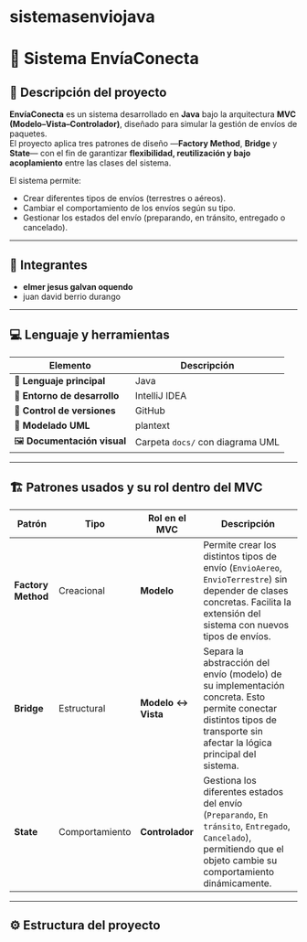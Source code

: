 # sistemasenviojava
# 🚚 Sistema **EnvíaConecta**

## 🧩 Descripción del proyecto
**EnvíaConecta** es un sistema desarrollado en **Java** bajo la arquitectura **MVC (Modelo–Vista–Controlador)**, diseñado para simular la gestión de envíos de paquetes.  
El proyecto aplica tres patrones de diseño —**Factory Method**, **Bridge** y **State**— con el fin de garantizar **flexibilidad, reutilización y bajo acoplamiento** entre las clases del sistema.

El sistema permite:
- Crear diferentes tipos de envíos (terrestres o aéreos).
- Cambiar el comportamiento de los envíos según su tipo.
- Gestionar los estados del envío (preparando, en tránsito, entregado o cancelado).

---

## 👥 Integrantes
- **elmer jesus galvan oquendo**
- juan david berrio durango

---

## 💻 Lenguaje y herramientas

| Elemento | Descripción                      |
|-----------|----------------------------------|
| 🧠 **Lenguaje principal** | Java                             |
| 🧱 **Entorno de desarrollo** | IntelliJ IDEA                    |
| 🧰 **Control de versiones** | GitHub                           |
| 🧮 **Modelado UML** | plantext                         |
| 🖼️ **Documentación visual** | Carpeta `docs/` con diagrama UML |

---

## 🏗️ Patrones usados y su rol dentro del MVC

| Patrón | Tipo | Rol en el MVC | Descripción |
|---------|------|---------------|--------------|
| **Factory Method** | Creacional | **Modelo** | Permite crear los distintos tipos de envío (`EnvioAereo`, `EnvioTerrestre`) sin depender de clases concretas. Facilita la extensión del sistema con nuevos tipos de envíos. |
| **Bridge** | Estructural | **Modelo ↔ Vista** | Separa la abstracción del envío (modelo) de su implementación concreta. Esto permite conectar distintos tipos de transporte sin afectar la lógica principal del sistema. |
| **State** | Comportamiento | **Controlador** | Gestiona los diferentes estados del envío (`Preparando`, `En tránsito`, `Entregado`, `Cancelado`), permitiendo que el objeto cambie su comportamiento dinámicamente. |

---

## ⚙️ Estructura del proyecto

